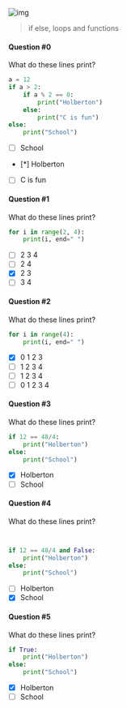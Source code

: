 ![img](https://assets.imaginablefutures.com/media/images/ALX_Logo.max-200x150.png)
>  if else, loops and functions

#### Question #0
What do these lines print?
```python
a = 12
if a > 2:
    if a % 2 == 0:
        print("Holberton")
    else:
        print("C is fun")
else:
    print("School")
```
* [ ] School 
* [*] Holberton
* [ ] C is fun

#### Question #1
What do these lines print?
```python
for i in range(2, 4):
    print(i, end=" ")
```
* [ ] 2 3 4
* [ ] 2 4
* [X] 2 3 
* [ ] 3 4 

#### Question #2
What do these lines print?
```python
for i in range(4):
    print(i, end=" ")
```
* [X] 0 1 2 3 
* [ ] 1 2 3 4
* [ ] 1 2 3 4
* [ ] 0 1 2 3 4

#### Question #3
What do these lines print?
```python
if 12 == 48/4:
    print("Holberton")
else:
    print("School")
```
* [X] Holberton
* [ ] School 

#### Question #4
What do these lines print?
```python


if 12 == 48/4 and False:
    print("Holberton")
else:
    print("School")
```
* [ ] Holberton
* [X] School 

#### Question #5
What do these lines print?
```python
if True:
    print("Holberton")
else:
    print("School")
```
* [X] Holberton
* [ ] School 